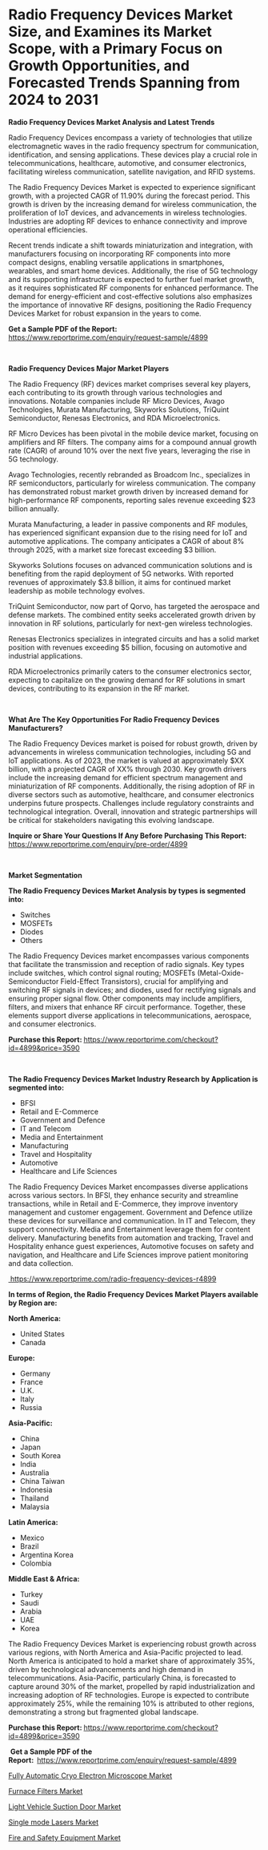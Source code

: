 <p><h1>Radio Frequency Devices Market Size, and Examines its Market Scope, with a Primary Focus on Growth Opportunities, and Forecasted Trends Spanning from 2024 to 2031</h1></p><p><strong>Radio Frequency Devices Market Analysis and Latest Trends</strong></p>
<p><p>Radio Frequency Devices encompass a variety of technologies that utilize electromagnetic waves in the radio frequency spectrum for communication, identification, and sensing applications. These devices play a crucial role in telecommunications, healthcare, automotive, and consumer electronics, facilitating wireless communication, satellite navigation, and RFID systems.</p><p>The Radio Frequency Devices Market is expected to experience significant growth, with a projected CAGR of 11.90% during the forecast period. This growth is driven by the increasing demand for wireless communication, the proliferation of IoT devices, and advancements in wireless technologies. Industries are adopting RF devices to enhance connectivity and improve operational efficiencies.</p><p>Recent trends indicate a shift towards miniaturization and integration, with manufacturers focusing on incorporating RF components into more compact designs, enabling versatile applications in smartphones, wearables, and smart home devices. Additionally, the rise of 5G technology and its supporting infrastructure is expected to further fuel market growth, as it requires sophisticated RF components for enhanced performance. The demand for energy-efficient and cost-effective solutions also emphasizes the importance of innovative RF designs, positioning the Radio Frequency Devices Market for robust expansion in the years to come.</p></p>
<p><strong>Get a Sample PDF of the Report:&nbsp;</strong> <a href="https://www.reportprime.com/enquiry/request-sample/4899">https://www.reportprime.com/enquiry/request-sample/4899</a></p>
<p>&nbsp;</p>
<p><strong>Radio Frequency Devices Major Market Players</strong></p>
<p><p>The Radio Frequency (RF) devices market comprises several key players, each contributing to its growth through various technologies and innovations. Notable companies include RF Micro Devices, Avago Technologies, Murata Manufacturing, Skyworks Solutions, TriQuint Semiconductor, Renesas Electronics, and RDA Microelectronics.</p><p>RF Micro Devices has been pivotal in the mobile device market, focusing on amplifiers and RF filters. The company aims for a compound annual growth rate (CAGR) of around 10% over the next five years, leveraging the rise in 5G technology.</p><p>Avago Technologies, recently rebranded as Broadcom Inc., specializes in RF semiconductors, particularly for wireless communication. The company has demonstrated robust market growth driven by increased demand for high-performance RF components, reporting sales revenue exceeding $23 billion annually.</p><p>Murata Manufacturing, a leader in passive components and RF modules, has experienced significant expansion due to the rising need for IoT and automotive applications. The company anticipates a CAGR of about 8% through 2025, with a market size forecast exceeding $3 billion.</p><p>Skyworks Solutions focuses on advanced communication solutions and is benefiting from the rapid deployment of 5G networks. With reported revenues of approximately $3.8 billion, it aims for continued market leadership as mobile technology evolves.</p><p>TriQuint Semiconductor, now part of Qorvo, has targeted the aerospace and defense markets. The combined entity seeks accelerated growth driven by innovation in RF solutions, particularly for next-gen wireless technologies.</p><p>Renesas Electronics specializes in integrated circuits and has a solid market position with revenues exceeding $5 billion, focusing on automotive and industrial applications.</p><p>RDA Microelectronics primarily caters to the consumer electronics sector, expecting to capitalize on the growing demand for RF solutions in smart devices, contributing to its expansion in the RF market.</p></p>
<p>&nbsp;</p>
<p><strong>What Are The Key Opportunities For Radio Frequency Devices Manufacturers?</strong></p>
<p><p>The Radio Frequency Devices market is poised for robust growth, driven by advancements in wireless communication technologies, including 5G and IoT applications. As of 2023, the market is valued at approximately $XX billion, with a projected CAGR of XX% through 2030. Key growth drivers include the increasing demand for efficient spectrum management and miniaturization of RF components. Additionally, the rising adoption of RF in diverse sectors such as automotive, healthcare, and consumer electronics underpins future prospects. Challenges include regulatory constraints and technological integration. Overall, innovation and strategic partnerships will be critical for stakeholders navigating this evolving landscape.</p></p>
<p><strong>Inquire or Share Your Questions If Any Before Purchasing This Report:</strong> <a href="https://www.reportprime.com/enquiry/pre-order/4899">https://www.reportprime.com/enquiry/pre-order/4899</a></p>
<p>&nbsp;</p>
<p><strong>Market Segmentation</strong></p>
<p><strong>The Radio Frequency Devices Market Analysis by types is segmented into:</strong></p>
<p><ul><li>Switches</li><li>MOSFETs</li><li>Diodes</li><li>Others</li></ul></p>
<p><p>The Radio Frequency Devices market encompasses various components that facilitate the transmission and reception of radio signals. Key types include switches, which control signal routing; MOSFETs (Metal-Oxide-Semiconductor Field-Effect Transistors), crucial for amplifying and switching RF signals in devices; and diodes, used for rectifying signals and ensuring proper signal flow. Other components may include amplifiers, filters, and mixers that enhance RF circuit performance. Together, these elements support diverse applications in telecommunications, aerospace, and consumer electronics.</p></p>
<p><strong>Purchase this Report:&nbsp;</strong><a href="https://www.reportprime.com/checkout?id=4899&price=3590">https://www.reportprime.com/checkout?id=4899&price=3590</a></p>
<p>&nbsp;</p>
<p><strong>The Radio Frequency Devices Market Industry Research by Application is segmented into:</strong></p>
<p><ul><li>BFSI</li><li>Retail and E-Commerce</li><li>Government and Defence</li><li>IT and Telecom</li><li>Media and Entertainment</li><li>Manufacturing</li><li>Travel and Hospitality</li><li>Automotive</li><li>Healthcare and Life Sciences</li></ul></p>
<p><p>The Radio Frequency Devices Market encompasses diverse applications across various sectors. In BFSI, they enhance security and streamline transactions, while in Retail and E-Commerce, they improve inventory management and customer engagement. Government and Defence utilize these devices for surveillance and communication. In IT and Telecom, they support connectivity. Media and Entertainment leverage them for content delivery. Manufacturing benefits from automation and tracking, Travel and Hospitality enhance guest experiences, Automotive focuses on safety and navigation, and Healthcare and Life Sciences improve patient monitoring and data collection.</p></p>
<p><a href="https://www.reportprime.com/radio-frequency-devices-r4899">&nbsp;https://www.reportprime.com/radio-frequency-devices-r4899</a></p>
<p><strong>In terms of Region, the Radio Frequency Devices Market Players available by Region are:</strong></p>
<p>
    <p> <strong> North America: </strong>
        <ul>
            <li>United States</li>
            <li>Canada</li>
        </ul>
        </p> 
    <p> <strong> Europe: </strong>
        <ul>
            <li>Germany</li>
            <li>France</li>
            <li>U.K.</li>
            <li>Italy</li>
            <li>Russia</li>
        </ul>
        </p> 
    <p> <strong> Asia-Pacific: </strong>
        <ul>
            <li>China</li>
            <li>Japan</li>
            <li>South Korea</li>
            <li>India</li>
            <li>Australia</li>
            <li>China Taiwan</li>
            <li>Indonesia</li>
            <li>Thailand</li>
            <li>Malaysia</li>
        </ul>
        </p> 
    <p> <strong> Latin America: </strong>
        <ul>
            <li>Mexico</li>
            <li>Brazil</li>
            <li>Argentina Korea</li>
            <li>Colombia</li>
        </ul>
        </p> 
    <p> <strong> Middle East & Africa: </strong>
        <ul>
            <li>Turkey</li>
            <li>Saudi</li>
            <li>Arabia</li>
            <li>UAE</li>
            <li>Korea</li>
        </ul>
    </p>
    </p>
<p><p>The Radio Frequency Devices Market is experiencing robust growth across various regions, with North America and Asia-Pacific projected to lead. North America is anticipated to hold a market share of approximately 35%, driven by technological advancements and high demand in telecommunications. Asia-Pacific, particularly China, is forecasted to capture around 30% of the market, propelled by rapid industrialization and increasing adoption of RF technologies. Europe is expected to contribute approximately 25%, while the remaining 10% is attributed to other regions, demonstrating a strong but fragmented global landscape.</p></p>
<p><strong>Purchase this Report: </strong><a href="https://www.reportprime.com/checkout?id=4899&price=3590">https://www.reportprime.com/checkout?id=4899&price=3590</a></p>
<p>&nbsp;<strong>Get a Sample PDF of the Report:&nbsp;&nbsp;</strong><a href="https://www.reportprime.com/enquiry/request-sample/4899">https://www.reportprime.com/enquiry/request-sample/4899</a></p>
<p><strong></strong></p>
<p><p><a href="https://github.com/guneycigdem35/Market-Research-Report-List-4/blob/main/fully-automatic-cryo-electron-microscope-market.md">Fully Automatic Cryo Electron Microscope Market</a></p><p><a href="https://www.linkedin.com/pulse/what-innovations-market-trends-shaping-furnace-filters-firmotion-siwic?trackingId=5jSx3%2BSzQ%2BSCXZsZRmOtPA%3D%3D">Furnace Filters Market</a></p><p><a href="https://issuu.com/reportprime-2/docs/light-vehicle-suction-door-market-s_0dd9d5b5c41502">Light Vehicle Suction Door Market</a></p><p><a href="https://github.com/napierswinnyfg/Market-Research-Report-List-1/blob/main/single-mode-lasers-market.md">Single mode Lasers Market</a></p><p><a href="https://www.linkedin.com/pulse/fire-safety-equipment-market-emerging-trends-future-prospects-o7xoc?trackingId=RSOeEPiOSXqYAIG32hV5XA%3D%3D">Fire and Safety Equipment Market</a></p></p>